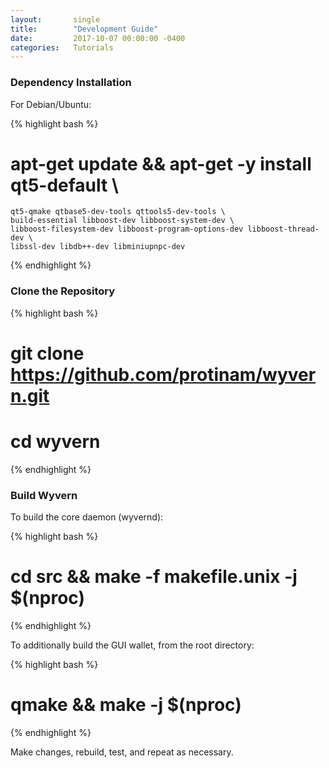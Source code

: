 ```yaml
---
layout:       single
title:        "Development Guide"
date:         2017-10-07 00:00:00 -0400
categories:   Tutorials
---
```


### Dependency Installation


For Debian/Ubuntu:

{% highlight bash %}
# apt-get update && apt-get -y install qt5-default \
    qt5-qmake qtbase5-dev-tools qttools5-dev-tools \
    build-essential libboost-dev libboost-system-dev \
    libboost-filesystem-dev libboost-program-options-dev libboost-thread-dev \
    libssl-dev libdb++-dev libminiupnpc-dev
{% endhighlight %}

### Clone the Repository


{% highlight bash %}
# git clone https://github.com/protinam/wyvern.git
# cd wyvern
{% endhighlight %}

### Build Wyvern


To build the core daemon (wyvernd):

{% highlight bash %}
# cd src && make -f makefile.unix -j $(nproc)
{% endhighlight %}

To additionally build the GUI wallet, from the root directory:

{% highlight bash %}
# qmake && make -j $(nproc)
{% endhighlight %}

Make changes, rebuild, test, and repeat as necessary.
